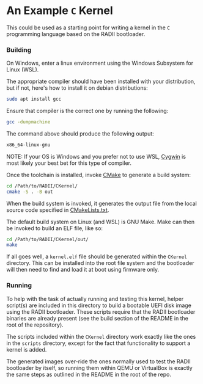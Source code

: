 # An Example `C` Kernel
This could be used as a starting point for writing a kernel in the 
`C` programming language based on the RADII bootloader.

### Building
On Windows, enter a linux environment using the Windows Subsystem for Linux (WSL).

The appropriate compiler should have been installed with your distribution, but if not, here's how to install it on debian distributions:
```bash
sudo apt install gcc
```

Ensure that compiler is the correct one by running the following:
```bash
gcc -dumpmachine
```
The command above should produce the following output:
```bash
x86_64-linux-gnu
```

NOTE: If your OS is Windows and you prefer not to use WSL, [Cygwin](https://www.cygwin.com/) is most likely your best bet for this type of compiler.

Once the toolchain is installed, invoke [CMake](https://cmake.org/) to generate a build system:
```bash
cd /Path/to/RADII/CKernel/
cmake -S . -B out
```

When the build system is invoked, it generates the output file from the local source code specified in [CMakeLists.txt](CMakeLists.txt).

The default build system on Linux (and WSL) is GNU Make. Make can then be invoked to build an ELF file, like so:
```bash
cd /Path/to/RADII/CKernel/out/
make
```

If all goes well, a `kernel.elf` file should be generated within the `CKernel` directory. This can be installed into the root file system and the bootloader will then need to find and load it at boot using firmware only.

### Running
To help with the task of actually running and testing this kernel, helper script(s) are included in this directory to build a bootable UEFI disk image using the RADII bootloader. These scripts require that the RADII bootloader binaries are already present (see the build section of the README in the root of the repository).

The scripts included within the `CKernel` directory work exactly like the ones in the `scripts` directory, except for the fact that functionality to support a kernel is added.

The generated images over-ride the ones normally used to test the RADII bootloader by itself, so running them within QEMU or VirtualBox is exactly the same steps as outlined in the README in the root of the repo.
